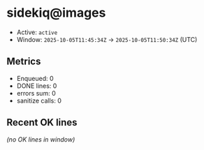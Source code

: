 # sidekiq@images

- Active: `active`
- Window: `2025-10-05T11:45:34Z` → `2025-10-05T11:50:34Z` (UTC)

## Metrics
- Enqueued: 0
- DONE lines: 0
- errors sum: 0
- sanitize calls: 0

## Recent OK lines
_(no OK lines in window)_
